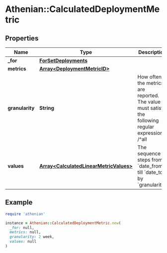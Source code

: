 # Athenian::CalculatedDeploymentMetric

## Properties

| Name | Type | Description | Notes |
| ---- | ---- | ----------- | ----- |
| **_for** | [**ForSetDeployments**](ForSetDeployments.md) |  |  |
| **metrics** | [**Array&lt;DeploymentMetricID&gt;**](DeploymentMetricID.md) |  |  |
| **granularity** | **String** | How often the metrics are reported. The value must satisfy the following regular expression: /^all|(([1-9]\\d* )?(aligned )?(day|week|month|year))$/. \&quot;all\&quot; produces a single interval [&#x60;date_from&#x60;, &#x60;date_to&#x60;]. \&quot;aligned week/month/year\&quot; produces intervals cut by calendar week/month/year borders, for example, when &#x60;date_from&#x60; is &#x60;2020-01-15&#x60; and &#x60;date_to&#x60; is &#x60;2020-03-10&#x60;, the intervals will be &#x60;2020-01-15&#x60; - &#x60;2020-02-01&#x60; - &#x60;2020-03-01&#x60; - &#x60;2020-03-10&#x60;. |  |
| **values** | [**Array&lt;CalculatedLinearMetricValues&gt;**](CalculatedLinearMetricValues.md) | The sequence steps from &#x60;date_from&#x60; till &#x60;date_to&#x60; by &#x60;granularity&#x60;. |  |

## Example

```ruby
require 'athenian'

instance = Athenian::CalculatedDeploymentMetric.new(
  _for: null,
  metrics: null,
  granularity: 2 week,
  values: null
)
```


